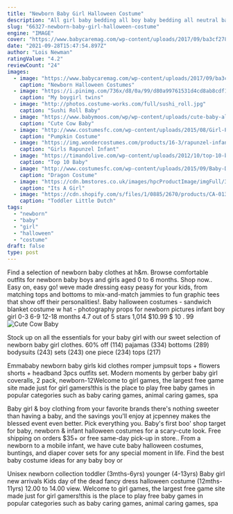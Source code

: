 ```yaml
---
title: "Newborn Baby Girl Halloween Costume"
description: "All girl baby bedding all boy baby bedding all neutral baby bedding baby blankets & swaddles  Picture-worthy costumes for baby's first-ever halloween or your little one's return to trick-or"
slug: "66327-newborn-baby-girl-halloween-costume"
engine: "IMAGE"
cover: "https://www.babycaremag.com/wp-content/uploads/2017/09/ba3cf27821ee8e415a4b6867b005266b.jpg"
date: "2021-09-28T15:47:54.897Z"
author: "Lois Newman"
ratingValue: "4.2"
reviewCount: "24"
images:
  - image: "https://www.babycaremag.com/wp-content/uploads/2017/09/ba3cf27821ee8e415a4b6867b005266b.jpg"
    caption: "Newborn Halloween Costumes"
  - image: "https://i.pinimg.com/736x/d8/0a/99/d80a99761531d4cd8ab8cdf1516e2e8d--funny-baby-costumes-twin-costumes.jpg"
    caption: "My boygirl twins"
  - image: "http://photos.costume-works.com/full/sushi_roll.jpg"
    caption: "Sushi Roll Baby"
  - image: "https://www.babymoos.com/wp/wp-content/uploads/cute-baby-all-in-one-funky-romper-cow-baby-clothes-animal-baby-clothes-playsuit-530x7501-481x6801-481x680.jpg"
    caption: "Cute Cow Baby"
  - image: "http://www.costumesfc.com/wp-content/uploads/2015/08/Girl-Pumpkin-Costume.jpg"
    caption: "Pumpkin Costume"
  - image: "https://img.wondercostumes.com/products/16-3/rapunzel-infant-deluxe-costume-89512.jpg"
    caption: "Girls Rapunzel Infant"
  - image: "https://timandolive.com/wp-content/uploads/2012/10/top-10-baby-halloween-costumes-turtle1.jpg"
    caption: "Top 10 Baby"
  - image: "http://www.costumesfc.com/wp-content/uploads/2015/09/Baby-Dragon-Costume.jpg"
    caption: "Dragon Costume"
  - image: "https://cdn.bmstores.co.uk/images/hpcProductImage/imgFull/301170-Baby-Girl-Contemp-Keepstake.jpg"
    caption: "Its A Girl"
  - image: "https://cdn.shopify.com/s/files/1/0885/2670/products/CA-013109_grande.jpeg?v=1438297797"
    caption: "Toddler Little Dutch"
tags:
  - "newborn"
  - "baby"
  - "girl"
  - "halloween"
  - "costume"
draft: false
type: post
---
```


Find a selection of newborn baby clothes at h&m. Browse comfortable outfits for newborn baby boys and girls aged 0 to 6 months. Shop now.. Easy on, easy go! weve made dressing easy peasy for your kids, from matching tops and bottoms to mix-and-match jammies to fun graphic tees that show off their personalities!. Baby halloween costumes - sandwich blanket costume w hat - photography props for newborn pictures infant boy girl 0-3 6-9 12-18 months 4.7 out of 5 stars 1,014 $10.99 $ 10 . 99
![Cute Cow Baby](https://www.babymoos.com/wp/wp-content/uploads/cute-baby-all-in-one-funky-romper-cow-baby-clothes-animal-baby-clothes-playsuit-530x7501-481x6801-481x680.jpg "Cute Cow Baby")

Stock up on all the essentials for your baby girl with our sweet selection of newborn baby girl clothes. 60% off (114) pajamas (334) bottoms (289) bodysuits (243) sets (243) one piece (234) tops (217)
<!--inArticleAds-->

<!--galleryOne-->

Emmababy newborn baby girls kid clothes romper jumpsuit tops + flowers shorts + headband 3pcs outfits set.  Modern moments by gerber baby girl coveralls, 2 pack, newborn-12Welcome to girl games, the largest free game site made just for girl gamers!this is the place to play free baby games in popular categories such as baby caring games, animal caring games, spa
<!--inArticleAds-->

<!--galleryTwo-->

Baby girl & boy clothing from your favorite brands there's nothing sweeter than having a baby, and the savings you'll enjoy at jcpenney makes the blessed event even better. Pick everything you. Baby's first boo' shop target for baby, newborn & infant halloween costumes for a scary-cute look. Free shipping on orders $35+ or free same-day pick-up in store.. From a newborn to a mobile infant, we have cute baby halloween costumes, buntings, and diaper cover sets for any special moment in life. Find the best baby costume ideas for any baby boy or
<!--galleryThree-->

Unisex newborn collection toddler (3mths-6yrs) younger (4-13yrs)  Baby girl new arrivals Kids day of the dead fancy dress halloween costume (12mths-11yrs) 12.00 to 14.00 view. Welcome to girl games, the largest free game site made just for girl gamers!this is the place to play free baby games in popular categories such as baby caring games, animal caring games, spa